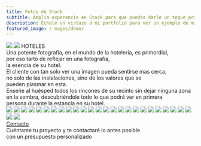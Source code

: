 ```yaml
---
title: Fotos de Stock 
subtitle: Amplia experencia en Stock para que puedas darle un toque profesional a tu negocio
description: Échale un vistazo a mi portfolio para ver un ejemplo de mis fotografias.
featured_image: / mages/demo/
---
```


<div class="gallery" data-columns="1">
	<img src="/images/hoteles/217N1A0910.jpg">
    <img src="/images/hoteles/177N1A5594.jpg">
	<page class="centered">HOTELES</page>
</div>
<div class="container-texto-hoteles">
	<div class="texto-hoteles">Una potente fotografía, en el mundo de la hotelería, es primordial,<br>por eso tarto de reflejar en una fotografía,<br>la esencia de su hotel.
	</div>
	<div class="separadores"></div>
	<div class="texto-hoteles">
	El cliente con tan solo ver una imagen pueda 
	sentirse mas cerca,<br>no solo de las instalaciones, 
	sino de los valores que se <br>pueden plasmar en esta.
	</div>
	<div class="separadores"></div>
	<div class="texto-hoteles">
	Enseñe al huésped todos los rincones de su recinto 
	sin dejar ninguna zona<br>en la sombra, descubriéndole todo lo que podrá ver en primera<br>persona durante la estancia en su hotel.
	</div>
</div>

<div class="gallery" data-columns="3">	
	<img src="/images/hoteles/17N1A2506.jpg">
	<img src="/images/hoteles/27N1A1454.jpg">
	<img src="/images/hoteles/37N1A3818.jpg">
	<img src="/images/hoteles/47N1A1724.jpg">
	<img src="/images/hoteles/57N1A3634.jpg">
	<img src="/images/hoteles/67N1A7143.jpg">
	<img src="/images/hoteles/77N1A0984.jpg">
	<img src="/images/hoteles/87N1A5294.jpg">
	<img src="/images/hoteles/97N1A1147.jpg">
	<img src="/images/hoteles/107N1A3049.jpg">
	<img src="/images/hoteles/117N1A2979.jpg">
	<img src="/images/hoteles/7N1A2307.jpg">
	<img src="/images/hoteles/127N1A5212.jpg">
	<img src="/images/hoteles/137N1A2735.jpg">
	<img src="/images/hoteles/147N1A3476.jpg">
	<img src="/images/hoteles/157N1A5177.jpg">
	<img src="/images/hoteles/7N1A4485.jpg">	
	<img src="/images/hoteles/167N1A1736.jpg">
	<img src="/images/hoteles/177N1A5594.jpg">
	<img src="/images/hoteles/187N1A0995.jpg">
	<img src="/images/hoteles/7N1A7285.jpg">
	<img src="/images/hoteles/197N1A1336.jpg">
	<img src="/images/hoteles/207N1A2106.jpg">
	<img src="/images/hoteles/217N1A0910.jpg">
	<img src="/images/hoteles/247N1A1776.jpg">
	<img src="/images/hoteles/237N1A3264.jpg">
	<img src="/images/hoteles/227N1A2197.jpg">						
</div>

<div>
    <a href="contact" class="button-pill">Contacto</a>
</div>
<div class="contact-quote"> 
Cuéntame tu proyecto y te contactaré lo antes posible<br>con un presupuesto personalizado
</div>